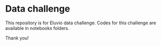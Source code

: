 # Data challenge

This repository is for Eluvio data challenge. Codes for this challenge are available in notebooks folders.

Thank you!

